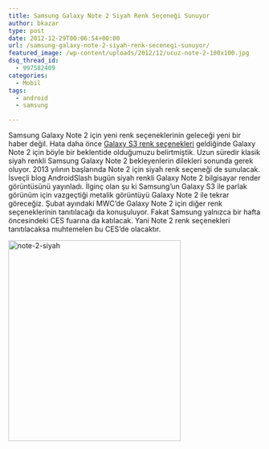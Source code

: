 ```yaml
---
title: Samsung Galaxy Note 2 Siyah Renk Seçeneği Sunuyor
author: bkazar
type: post
date: 2012-12-29T00:06:54+00:00
url: /samsung-galaxy-note-2-siyah-renk-secenegi-sunuyor/
featured_image: /wp-content/uploads/2012/12/ucuz-note-2-100x100.jpg
dsq_thread_id:
  - 997582409
categories:
  - Mobil
tags:
  - android
  - samsung

---
```

Samsung Galaxy Note 2 için yeni renk seçeneklerinin geleceği yeni bir haber değil. Hata daha önce [Galaxy S3 renk seçenekleri][1] geldiğinde Galaxy Note 2 için böyle bir beklentide olduğumuzu belirtmiştik. Uzun süredir klasik siyah renkli Samsung Galaxy Note 2 bekleyenlerin dilekleri sonunda gerek oluyor. 2013 yılının başlarında Note 2 için siyah renk seçeneği de sunulacak. İsveçli blog AndroidSlash bugün siyah renkli Galaxy Note 2 bilgisayar render görüntüsünü yayınladı. İlginç olan şu ki Samsung’un Galaxy S3 ile parlak görünüm için vazgeçtiği metalik görüntüyü Galaxy Note 2 ile tekrar göreceğiz. Şubat ayındaki MWC’de Galaxy Note 2 için diğer renk seçeneklerinin tanıtılacağı da konuşuluyor. Fakat Samsung yalnızca bir hafta öncesindeki CES fuarına da katılacak. Yani Note 2 renk seçenekleri tanıtılacaksa muhtemelen bu CES’de olacaktır.

<img class="aligncenter size-large wp-image-10236" alt="note-2-siyah" src="https://www.murekkep.org/wp-content/uploads/2012/12/note-2-siyah-343x400.png" width="343" height="400" srcset="https://www.murekkep.org/wp-content/uploads/2012/12/note-2-siyah-343x400.png 343w, https://www.murekkep.org/wp-content/uploads/2012/12/note-2-siyah-42x50.png 42w, https://www.murekkep.org/wp-content/uploads/2012/12/note-2-siyah-85x100.png 85w, https://www.murekkep.org/wp-content/uploads/2012/12/note-2-siyah-171x200.png 171w, https://www.murekkep.org/wp-content/uploads/2012/12/note-2-siyah-261x305.png 261w, https://www.murekkep.org/wp-content/uploads/2012/12/note-2-siyah.png 1029w" sizes="(max-width: 343px) 100vw, 343px" /> 

&nbsp;

 [1]: https://www.murekkep.org/samsung-galaxy-note-2-ve-galaxy-s3-mini-icin-yeni-renk-secenekleri-9223
